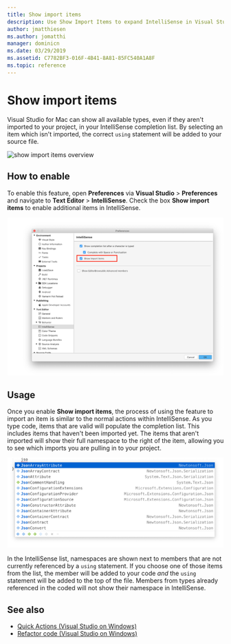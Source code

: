 ```yaml
---
title: Show import items
description: Use Show Import Items to expand IntelliSense in Visual Studio for Mac.
author: jmatthiesen
ms.author: jomatthi
manager: dominicn
ms.date: 03/29/2019
ms.assetid: C7782BF3-016F-4B41-8A81-85FC540A1A8F
ms.topic: reference
---
```

# Show import items

Visual Studio for Mac can show all available types, even if they aren't imported to your project, in your IntelliSense completion list. By selecting an item which isn't imported, the correct `using` statement will be added to your source file.

![show import items overview](media/importitems-overview.gif)

## How to enable

To enable this feature, open **Preferences** via **Visual Studio** > **Preferences** and navigate to **Text Editor** > **IntelliSense**. Check the box **Show import items** to enable additional items in IntelliSense.

![show import items option](media/show-import-items.png)

## Usage

Once you enable **Show import items**, the process of using the feature to import an item is similar to the normal actions within IntelliSense. As you type code, items that are valid will populate the completion list. This includes items that haven't been imported yet. The items that aren't imported will show their full namespace to the right of the item, allowing you to see which imports you are pulling in to your project.

![show import items list](media/show-import-items-list.png)

In the IntelliSense list, namespaces are shown next to members that are not currently referenced by a `using` statement. If you choose one of those items from the list, the member will be added to your code _and_ the `using` statement will be added to the top of the file. Members from types already referenced in the coded will not show their namespace in IntelliSense.

## See also

- [Quick Actions (Visual Studio on Windows)](/visualstudio/ide/quick-actions)
- [Refactor code (Visual Studio on Windows)](/visualstudio/ide/refactoring-in-visual-studio)
